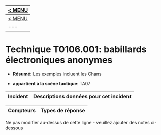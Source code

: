 |[< MENU](../README.md)|
|---|
|[< MENU](../../README.md)|
|---|
# Technique T0106.001: babillards électroniques anonymes

* **Résumé**: Les exemples incluent les Chans

* **appartient à la scène tactique**: TA07


|Incident |Descriptions données pour cet incident |
|-------- |-------------------- |



|Compteurs |Types de réponse |
|-------- |-------------- |


Ne pas modifier au-dessus de cette ligne - veuillez ajouter des notes ci-dessous